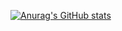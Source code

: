 [![Anurag's GitHub stats](https://github-readme-stats.vercel.app/api?username=ji-hyon)](https://github.com/anuraghazra/github-readme-stats)